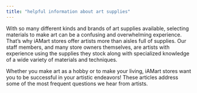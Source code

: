 ```yaml
---
title: "helpful information about art supplies"
---
```


With so many different kinds and brands of art supplies available, selecting materials to make art can be a confusing and overwhelming experience. That’s why iAMart stores offer artists more than aisles full of supplies. Our staff members, and many store owners themselves, are artists with experience using the supplies they stock along with specialized knowledge of a wide variety of materials and techniques.

Whether you make art as a hobby or to make your living, iAMart stores want you to be successful in your artistic endeavors! These articles address some of the most frequent questions we hear from artists.